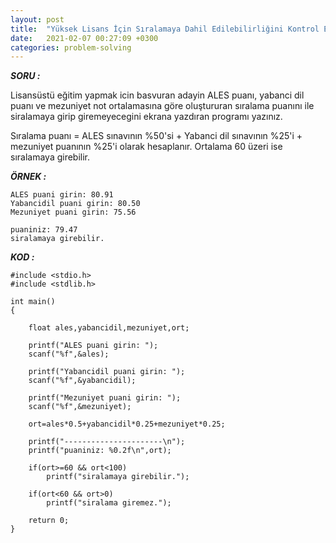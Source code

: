 ```yaml
---
layout: post
title:  "Yüksek Lisans İçin Sıralamaya Dahil Edilebilirliğini Kontrol Eden C Kodu"
date:   2021-02-07 00:27:09 +0300
categories: problem-solving
---
```


***SORU :***

Lisansüstü eğitim yapmak icin basvuran adayin ALES puanı, yabanci dil puanı ve mezuniyet not ortalamasına göre oluştururan sıralama puanını ile siralamaya girip giremeyecegini ekrana yazdıran programı yazınız.

Sıralama puanı = ALES sınavının %50'si + Yabanci dil sınavının %25'i + mezuniyet puanının %25'i olarak hesaplanır. Ortalama 60 üzeri ise sıralamaya girebilir.

***ÖRNEK :***    

    ALES puani girin: 80.91
    Yabancidil puani girin: 80.50
    Mezuniyet puani girin: 75.56
                                                                                                                    
    puaniniz: 79.47
    siralamaya girebilir. 
    
***KOD :***

    #include <stdio.h>
    #include <stdlib.h>

    int main()
    {  

        float ales,yabancidil,mezuniyet,ort;

        printf("ALES puani girin: ");
        scanf("%f",&ales);

        printf("Yabancidil puani girin: ");
        scanf("%f",&yabancidil);

        printf("Mezuniyet puani girin: ");
        scanf("%f",&mezuniyet);

        ort=ales*0.5+yabancidil*0.25+mezuniyet*0.25;

        printf("----------------------\n");
        printf("puaniniz: %0.2f\n",ort);

        if(ort>=60 && ort<100)
            printf("siralamaya girebilir.");

        if(ort<60 && ort>0)
            printf("siralama giremez.");

        return 0;
    }